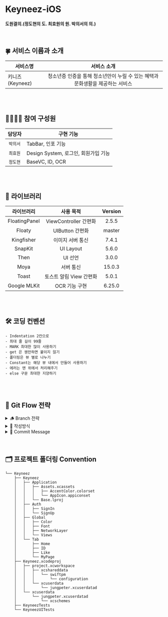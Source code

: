 # Keyneez-iOS

**도원결의.(정도현의 도. 최효원의 원. 박의서의 의.)**

<br>

## 🍀 서비스 이름과 소개 

| 서비스명   | 서비스 소개
| -------- | :-----: | 
| 키니즈(Keyneez) | 청소년증 인증을 통해 청소년만이 누릴 수 있는 혜택과 문화생활을 제공하는 서비스  |

</br>
<br>

## 👩‍💻🧑‍💻 참여 구성원

|  담당자  | 구현 기능 |
| :-----: | -------------- |
| `박의서` | TabBar, 인포 기능 |
| `최효원` | Design System, 로그인, 회원가입 기능 |
| `정도현` | BaseVC, ID, OCR |

</br>
<br>

## 📖 라이브러리

라이브러리 | 사용 목적 | Version |
:---------:|:----------:|:---------: 
 FloatingPanel | ViewController 간편화 | 2.5.5
 Floaty | UIButton 간편화 | master
 Kingfisher | 이미지 서버 통신 | 7.4.1
 SnapKit | UI Layout | 5.6.0 
 Then | UI 선언 | 3.0.0 
 Moya | 서버 통신 | 15.0.3 
 Toast | 토스트 알림 View 간편화 | 5.0.1
 Google MLKit | OCR 기능 구현 | 6.25.0
 
 </br>
 <br>

## 🛠 코딩 컨벤션

```
- Indentation 2칸으로
- 최대 줄 길이 99줄
- MARK 최대한 많이 사용하기
- get 은 웬만하면 붙이지 않기
- 폴더링은 뷰 별로 나누기
- Constant는 해당 뷰 내에서 만들어 사용하기
- 에러는 맨 위에서 처리해주기
- else 구문 최대한 지양하기
```
</br>
<br>

## 🌊 Git Flow 전략

<details>
<summary> 🪵 Branch 전략 </summary>
<div markdown="1">

- `main` : 개발이 완료된 산출물이 저장될 공간
- `develop` : feature 브랜치에서 구현된 기능들이 merge될 브랜치
- `feature` : 기능을 개발하는 브랜치, 이슈별/작업별로 브랜치를 생성하여 기능을 개발한다
- `release` : 릴리즈를 준비하는 브랜치, 릴리즈 직전 QA 기간에 사용한다
- `hotfix` : 버그를 수정하는 브랜치

</div>
</details>

<details>
<summary> 📝 작성방식 </summary>
<div markdown="1">

- 역할/#(이슈번호)

</div>
</details>

<details>
<summary> 💬 Commit Message </summary>
<div markdown="1">

- [Hotfix] : issue나, QA에서 급한 버그 수정에 사용
- [Fix] : 버그, 오류 해결
- [Add] : Feat 이외의 부수적인 코드 추가, 라이브러리 추가, 새로운 파일 생성 시
- [Style] : 코드 포맷팅, 세미콜론 누락, 코드 변경이 없는 경우
- [Feat] : 새로운 기능 구현
- [Del] : 쓸모없는 코드 삭제
- [Docs] : README나 WIKI 등의 문서 개정
- [Mod] : storyboard 파일만 수정한 경우
- [Chore] : 코드 수정, 내부 파일 수정, 빌드 업무 수정, 패키지 매니저 수정
- [Correct] : 주로 문법의 오류나 타입의 변경, 이름 변경 등에 사용합니다.
- [Move] : 프로젝트 내 파일이나 코드의 이동
- [Rename] : 파일 이름 변경이 있을 때 사용합니다.
- [Improve] : 향상이 있을 때 사용합니다.
- [Refactor] : 전면 수정이 있을 때 사용합니다
- [Init] : Initial Commit

</div>
</details>

</br>
<br>

## 🗂 프로젝트 폴더링 Convention

```
└── Keyneez
    ├── Keyneez
    │   ├── Application
    │   │   ├── Assets.xcassets
    │   │   │   ├── AccentColor.colorset
    │   │   │   └── AppIcon.appiconset
    │   │   └── Base.lproj
    │   ├── Auth
    │   │   ├── SignIn
    │   │   └── SignUp
    │   ├── Global
    │   │   ├── Color
    │   │   ├── Font
    │   │   ├── NetworkLayer
    │   │   └── Views
    │   └── Tab
    │       ├── Home
    │       ├── ID
    │       ├── Like
    │       └── MyPage
    ├── Keyneez.xcodeproj
    │   ├── project.xcworkspace
    │   │   ├── xcshareddata
    │   │   │   └── swiftpm
    │   │   │       └── configuration
    │   │   └── xcuserdata
    │   │       └── jungpeter.xcuserdatad
    │   └── xcuserdata
    │       └── jungpeter.xcuserdatad
    │           └── xcschemes
    ├── KeyneezTests
    └── KeyneezUITests
    
```

</br>




